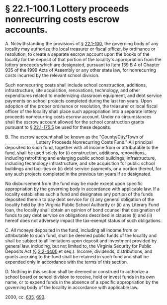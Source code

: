 # § 22.1-100.1 Lottery proceeds nonrecurring costs escrow accounts.

<p>A. Notwithstanding the provisions of § <a href='http://law.lis.virginia.gov/vacode/22.1-100/'>22.1-100</a>, the governing body of any locality may authorize the local treasurer or fiscal officer, by ordinance or resolution, to create a separate escrow account upon the books of the locality for the deposit of that portion of the locality's appropriation from the lottery proceeds which are designated, pursuant to Item 139 B 4 of Chapter 935 of the 1999 Acts of Assembly or any other state law, for nonrecurring costs incurred by the relevant school division.</p><p>Such nonrecurring costs shall include school construction, additions, infrastructure, site acquisition, renovations, technology, and other expenditures related to modernizing classroom equipment, and debt service payments on school projects completed during the last ten years. Upon adoption of the proper ordinance or resolution, the treasurer or local fiscal officer of the locality shall place such appropriation into a separate lottery proceeds nonrecurring costs escrow account. Under no circumstances shall the escrow account allowed for the school construction grants pursuant to § <a href='http://law.lis.virginia.gov/vacode/22.1-175.5/'>22.1-175.5</a> be used for these deposits.</p><p>B. The escrow account shall be known as the "County/City/Town of _______________ Lottery Proceeds Nonrecurring Costs Fund." All principal deposited to such fund, together with all income from or attributable to the fund, shall be used solely for (i) construction, additions, renovations, including retrofitting and enlarging public school buildings, infrastructure, including technology infrastructure, and site acquisition for public school buildings and facilities or (ii) debt service payments, or a portion thereof, for any such projects completed in the previous ten years if so designated.</p><p>No disbursement from the fund may be made except upon specific appropriation by the governing body in accordance with applicable law. If a locality establishes such a fund and designates any portion of the funds deposited therein to pay debt service for (i) any general obligation of the locality held by the Virginia Public School Authority or (ii) any Literary Fund loan, the locality shall obtain an opinion of bond counsel that designation of funds to pay debt service on obligations described in clauses (i) and (ii) hereof does not adversely impact the tax-exempt status of such obligations.</p><p>C. All moneys deposited in the fund, including all income from or attributable to such fund, shall be deemed public funds of the locality and shall be subject to all limitations upon deposit and investment provided by general law, including, but not limited to, the Virginia Security for Public Deposits Act (§ <a href='http://law.lis.virginia.gov/vacode/2.2-4400/'>2.2-4400</a> et seq.). Income, dividends, distributions, and grants accruing to the fund shall be retained in such fund and shall be expended only in accordance with the terms of this section.</p><p>D. Nothing in this section shall be deemed or construed to authorize a school board or school division to receive, hold or invest funds in its own name, or to expend funds in the absence of a specific appropriation by the governing body of the locality in accordance with applicable law.</p><p>2000, cc. <a href='http://lis.virginia.gov/cgi-bin/legp604.exe?001+ful+CHAP0635'>635</a>, <a href='http://lis.virginia.gov/cgi-bin/legp604.exe?001+ful+CHAP0693'>693</a>.</p>
